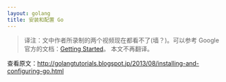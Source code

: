 ```yaml
---
layout: golang
title: 安装和配置 Go
---
```


>译注：文中作者所录制的两个视频现在都看不了(墙？)。可以参考 Google 官方的文档：[Getting Started](https://golang.org/doc/install)。
>本文不再翻译。

查看原文：<http://golangtutorials.blogspot.jp/2013/08/installing-and-configuring-go.html>
